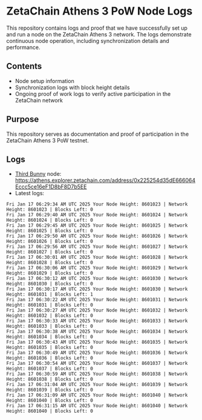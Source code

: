 # ZetaChain Athens 3 PoW Node Logs
This repository contains logs and proof that we have successfully set up and run a node on the ZetaChain Athens 3 network. The logs demonstrate continuous node operation, including synchronization details and performance.

## Contents
- Node setup information
- Synchronization logs with block height details
- Ongoing proof of work logs to verify active participation in the ZetaChain network

## Purpose
This repository serves as documentation and proof of participation in the ZetaChain Athens 3 PoW testnet.

## Logs

- [Third Bunny](https://thirdbunny.xyz/) node: https://athens.explorer.zetachain.com/address/0x225254d35dE666064Eccc5ce16eF1D8bF8D7b5EE
- Latest logs:
```
Fri Jan 17 06:29:34 AM UTC 2025 Your Node Height: 8601023 | Network Height: 8601023 | Blocks Left: 0
Fri Jan 17 06:29:40 AM UTC 2025 Your Node Height: 8601024 | Network Height: 8601024 | Blocks Left: 0
Fri Jan 17 06:29:45 AM UTC 2025 Your Node Height: 8601025 | Network Height: 8601025 | Blocks Left: 0
Fri Jan 17 06:29:50 AM UTC 2025 Your Node Height: 8601026 | Network Height: 8601026 | Blocks Left: 0
Fri Jan 17 06:29:56 AM UTC 2025 Your Node Height: 8601027 | Network Height: 8601027 | Blocks Left: 0
Fri Jan 17 06:30:01 AM UTC 2025 Your Node Height: 8601028 | Network Height: 8601028 | Blocks Left: 0
Fri Jan 17 06:30:06 AM UTC 2025 Your Node Height: 8601029 | Network Height: 8601029 | Blocks Left: 0
Fri Jan 17 06:30:12 AM UTC 2025 Your Node Height: 8601030 | Network Height: 8601030 | Blocks Left: 0
Fri Jan 17 06:30:17 AM UTC 2025 Your Node Height: 8601030 | Network Height: 8601031 | Blocks Left: 1
Fri Jan 17 06:30:22 AM UTC 2025 Your Node Height: 8601031 | Network Height: 8601031 | Blocks Left: 0
Fri Jan 17 06:30:27 AM UTC 2025 Your Node Height: 8601032 | Network Height: 8601032 | Blocks Left: 0
Fri Jan 17 06:30:33 AM UTC 2025 Your Node Height: 8601033 | Network Height: 8601033 | Blocks Left: 0
Fri Jan 17 06:30:38 AM UTC 2025 Your Node Height: 8601034 | Network Height: 8601034 | Blocks Left: 0
Fri Jan 17 06:30:43 AM UTC 2025 Your Node Height: 8601035 | Network Height: 8601035 | Blocks Left: 0
Fri Jan 17 06:30:49 AM UTC 2025 Your Node Height: 8601036 | Network Height: 8601036 | Blocks Left: 0
Fri Jan 17 06:30:54 AM UTC 2025 Your Node Height: 8601037 | Network Height: 8601037 | Blocks Left: 0
Fri Jan 17 06:30:59 AM UTC 2025 Your Node Height: 8601038 | Network Height: 8601038 | Blocks Left: 0
Fri Jan 17 06:31:04 AM UTC 2025 Your Node Height: 8601039 | Network Height: 8601039 | Blocks Left: 0
Fri Jan 17 06:31:09 AM UTC 2025 Your Node Height: 8601040 | Network Height: 8601040 | Blocks Left: 0
Fri Jan 17 06:31:15 AM UTC 2025 Your Node Height: 8601040 | Network Height: 8601040 | Blocks Left: 0
```
